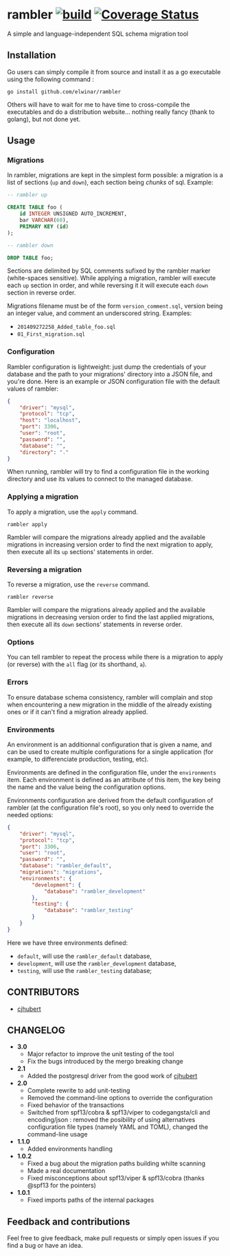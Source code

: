 # rambler [![build](https://app.wercker.com/status/b645428b6f548288d71d3ba83cc1a783/s/master "wercker status")](https://app.wercker.com/project/bykey/b645428b6f548288d71d3ba83cc1a783) [![Coverage Status](https://coveralls.io/repos/elwinar/rambler/badge.svg?branch=master&service=github)](https://coveralls.io/github/elwinar/rambler?branch=master)

A simple and language-independent SQL schema migration tool

## Installation

Go users can simply compile it from source and install it as a go executable using the following command :

```
go install github.com/elwinar/rambler
```

Others will have to wait for me to have time to cross-compile the executables and do a distribution website… nothing really fancy (thank to golang), but not done yet.

## Usage

### Migrations

In rambler, migrations are kept in the simplest form possible: a migration is a list of sections (`up` and `down`), each section being *chunks* of sql. Example:

```sql
-- rambler up

CREATE TABLE foo (
	id INTEGER UNSIGNED AUTO_INCREMENT,
	bar VARCHAR(60),
	PRIMARY KEY (id)
);

-- rambler down

DROP TABLE foo;
```

Sections are delimited by SQL comments sufixed by the rambler marker (white-spaces sensitive). While applying a migration, rambler will execute each `up` section in order, and while reversing it it will execute each `down` section in reverse order.

Migrations filename must be of the form `version_comment.sql`, version being an integer value, and comment an underscored string. Examples:

* `201409272258_Added_table_foo.sql`
* `01_First_migration.sql`

### Configuration

Rambler configuration is lightweight: just dump the credentials of your database and the path to your migrations' directory into a JSON file, and you're done. Here is an example or JSON configuration file with the default values of rambler:

```json
{
	"driver": "mysql",
	"protocol": "tcp",
	"host": "localhost",
	"port": 3306,
	"user": "root",
	"password": "",
	"database": "",
	"directory": "."
}
```

When running, rambler will try to find a configuration file in the working directory and use its values to connect to the managed database.

### Applying a migration

To apply a migration, use the `apply` command.

```
rambler apply
```

Rambler will compare the migrations already applied and the available migrations in increasing version order to find the next migration to apply, then execute all its `up` sections' statements in order. 

### Reversing a migration

To reverse a migration, use the `reverse` command.

```
rambler reverse
```

Rambler will compare the migrations already applied and the available migrations in decreasing version order to find the last applied migrations, then execute all its `down` sections' statements in reverse order.

### Options

You can tell rambler to repeat the process while there is a migration to apply (or reverse) with the `all` flag (or its shorthand, `a`).

### Errors

To ensure database schema consistency, rambler will complain and stop when encountering a new migration in the middle of the already existing ones or if it can't find a migration already applied.

### Environments

An environment is an additionnal configuration that is given a name, and can be used to create multiple configurations for a single application (for example, to differenciate production, testing, etc).

Environments are defined in the configuration file, under the `environments` item. Each environment is defined as an attribute of this item, the key being the name and the value being the configuration options.

Environments configuration are derived from the default configuration of rambler (at the configuration file's root), so you only need to override the needed options:

```json
{
	"driver": "mysql",
	"protocol": "tcp",
	"port": 3306,
	"user": "root",
	"password": "",
	"database": "rambler_default",
	"migrations": "migrations",
	"environments": {
		"development": {
			"database": "rambler_development"
		},
		"testing": {
			"database": "rambler_testing"
		}
	}
}
```

Here we have three environments defined:
- `default`, will use the `rambler_default` database,
- `development`, will use the `rambler_development` database,
- `testing`, will use the `rambler_testing` database;

## CONTRIBUTORS

- [cjhubert](https://github.com/cjhubert)

## CHANGELOG

- **3.0**
	- Major refactor to improve the unit testing of the tool
	- Fix the bugs introduced by the mergo breaking change
- **2.1**
	- Added the postgresql driver from the good work of [cjhubert](https://github.com/cjhubert)
- **2.0**
	- Complete rewrite to add unit-testing
	- Removed the command-line options to override the configuration
	- Fixed behavior of the transactions
	- Switched from spf13/cobra & spf13/viper to codegangsta/cli and encoding/json : removed the posibility of using alternatives configuration file types (namely YAML and TOML), changed the command-line usage
- **1.1.0**
	- Added environments handling
- **1.0.2**
	- Fixed a bug about the migration paths building whilte scanning
	- Made a real documentation
	- Fixed misconceptions about spf13/viper & spf13/cobra (thanks @spf13 for the pointers)
- **1.0.1**
	- Fixed imports paths of the internal packages

## Feedback and contributions

Feel free to give feedback, make pull requests or simply open issues if you find a bug or have an idea.
